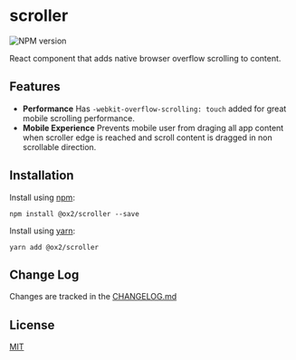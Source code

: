 # scroller
![NPM version](https://img.shields.io/npm/v/@ox2/scroller.svg?style=flat)

React component that adds native browser overflow scrolling to content.

## Features

* **Performance** Has `-webkit-overflow-scrolling: touch` added for great mobile scrolling performance.
* **Mobile Experience** Prevents mobile user from draging all app content when scroller edge is reached and scroll content is dragged in non scrollable direction.


## Installation
Install using [npm](http://npmjs.com):
```
npm install @ox2/scroller --save
```
Install using [yarn](http://yarnpkg.com):
```
yarn add @ox2/scroller
```

## Change Log
Changes are tracked in the [CHANGELOG.md](https://github.com/ox2/scroller/tree/master/CHANGELOG.md)

## License
[MIT](https://github.com/ox2/scroller/tree/master/LICENSE)
